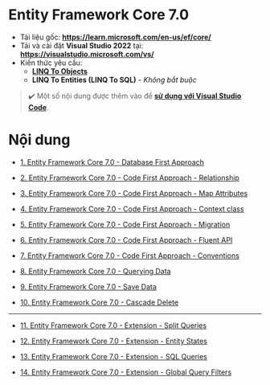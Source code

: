 # Entity Framework Core 7.0

* Tài liệu gốc: **https://learn.microsoft.com/en-us/ef/core/**
* Tải và cài đặt **Visual Studio 2022** tại: **https://visualstudio.microsoft.com/vs/**
* Kiến thức yêu cầu:
    * [**LINQ To Objects**](https://github.com/toabaobutchi/language-intergrated-query)
    * **LINQ To Entities (LINQ To SQL)** - *Không bắt buộc*

> ✔️ Một số nội dung được thêm vào để [**sử dụng với Visual Studio Code**](https://github.com/hoaiandnd/aps.net-core-web-api-vscode).

# Nội dung

* [1. Entity Framework Core 7.0 - Database First Approach](/efcore7_001_database_first_approach.md)

* [2. Entity Framework Core 7.0 - Code First Approach - Relationship](/efcore7_002_code_first_approach_relationship.md)

* [3. Entity Framework Core 7.0 - Code First Approach - Map Attributes](/efcore7_003_code_first_approach_map_attributes.md)

* [4. Entity Framework Core 7.0 - Code First Approach - Context class](/efcore7_004_code_first_approach_context_class.md)

* [5. Entity Framework Core 7.0 - Code First Approach - Migration](/efcore7_005_code_first_approach_migration.md)

* [6. Entity Framework Core 7.0 - Code First Approach - Fluent API](/6_efcore7_code_first_approach_fluent_api.md)

* [7. Entity Framework Core 7.0 - Code First Approach - Conventions](/7_efcore7_code_first_approach_conventions.md)

* [8. Entity Framework Core 7.0 - Querying Data](/8_efcore7_querying_data.md)

* [9. Entity Framework Core 7.0 - Save Data](/9_efcore7_save_data.md)

* [10. Entity Framework Core 7.0 - Cascade Delete](/10_efcore7_cascade_delete.md)

---

* [11. Entity Framework Core 7.0 - Extension - Split Queries](/efcore7_011x_split_queries.md)

* [12. Entity Framework Core 7.0 - Extension - Entity States](/efcore7_012x_entity_states.md)

* [13. Entity Framework Core 7.0 - Extension - SQL Queries](/efcore7_013x_sql_queries.md)

* [14. Entity Framework Core 7.0 - Extension - Global Query Filters](/efcore7_014x_global_query_filters.md)
